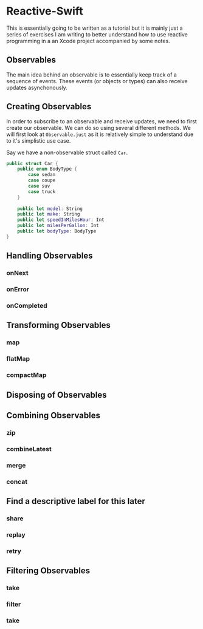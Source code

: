 # Reactive-Swift
This is essentially going to be written as a tutorial but it is mainly just a series of exercises I am writing to
better understand how to use reactive programming in a an Xcode project accompanied by some notes.

## Observables
The main idea behind an observable is to essentially keep track of a sequence of events. These events (or objects or types)
can also receive updates asynchonously. 

## Creating Observables
In order to subscribe to an observable and receive updates, we need to first create our observable. We can do so using several different methods. We will first look at `Observable.just` as it is relatively simple to understand due to it's simplistic use case.

Say we have a non-observable struct called `Car`. 

```swift
public struct Car {
    public enum BodyType {
        case sedan
        case coupe
        case suv
        case truck
    }
    
    public let model: String
    public let make: String
    public let speedInMilesHour: Int
    public let milesPerGallon: Int
    public let bodyType: BodyType
}
```

## Handling Observables
### onNext


### onError


### onCompleted


## Transforming Observables
### map


### flatMap


### compactMap


## Disposing of Observables


## Combining Observables
### zip


### combineLatest


### merge


### concat


## Find a descriptive label for this later

### share


### replay


### retry


## Filtering Observables

### take


### filter

### take



